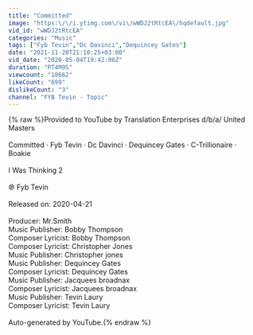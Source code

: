 ```yaml
---
title: "Committed"
image: "https:\/\/i.ytimg.com\/vi\/wWDJ2tRtcEA\/hqdefault.jpg"
vid_id: "wWDJ2tRtcEA"
categories: "Music"
tags: ["Fyb Tevin","Dc Davinci","Dequincey Gates"]
date: "2021-11-20T21:10:25+03:00"
vid_date: "2020-05-04T19:42:06Z"
duration: "PT4M9S"
viewcount: "18662"
likeCount: "699"
dislikeCount: "3"
channel: "FYB Tevin - Topic"
---
```

{% raw %}Provided to YouTube by Translation Enterprises d/b/a/ United Masters<br /><br />Committed · Fyb Tevin · Dc Davinci · Dequincey Gates · C-Trillionaire · Boakie<br /><br />I Was Thinking 2<br /><br />℗ Fyb Tevin<br /><br />Released on: 2020-04-21<br /><br />Producer: Mr.Smith<br />Music  Publisher: Bobby Thompson<br />Composer  Lyricist: Bobby Thompson<br />Composer  Lyricist: Christopher Jones<br />Music  Publisher: Christopher jones<br />Music  Publisher: Dequincey Gates<br />Composer  Lyricist: Dequincey Gates<br />Music  Publisher: Jacquees broadnax<br />Composer  Lyricist: Jacquees broadnax<br />Music  Publisher: Tevin Laury<br />Composer  Lyricist: Tevin Laury<br /><br />Auto-generated by YouTube.{% endraw %}
